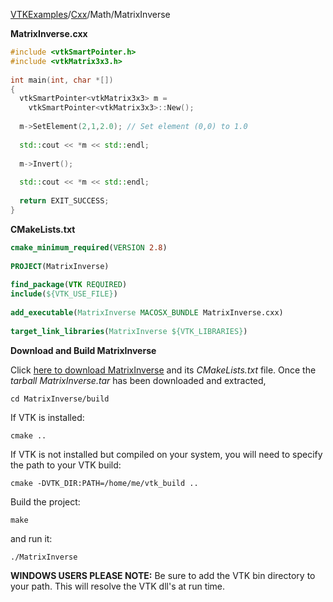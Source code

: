 [VTKExamples](/home/)/[Cxx](/Cxx)/Math/MatrixInverse

**MatrixInverse.cxx**
```c++
#include <vtkSmartPointer.h>
#include <vtkMatrix3x3.h>
	
int main(int, char *[])
{
  vtkSmartPointer<vtkMatrix3x3> m = 
    vtkSmartPointer<vtkMatrix3x3>::New();
  
  m->SetElement(2,1,2.0); // Set element (0,0) to 1.0
  
  std::cout << *m << std::endl;
  
  m->Invert();
  
  std::cout << *m << std::endl;
  
  return EXIT_SUCCESS;
}
```
**CMakeLists.txt**
```cmake
cmake_minimum_required(VERSION 2.8)
 
PROJECT(MatrixInverse)
 
find_package(VTK REQUIRED)
include(${VTK_USE_FILE})
 
add_executable(MatrixInverse MACOSX_BUNDLE MatrixInverse.cxx)
 
target_link_libraries(MatrixInverse ${VTK_LIBRARIES})
```

**Download and Build MatrixInverse**

Click [here to download MatrixInverse](https://github.com/lorensen/VTKWikiExamplesTarballs/raw/master/MatrixInverse.tar) and its *CMakeLists.txt* file.
Once the *tarball MatrixInverse.tar* has been downloaded and extracted,
```
cd MatrixInverse/build 
```
If VTK is installed:
```
cmake ..
```
If VTK is not installed but compiled on your system, you will need to specify the path to your VTK build:
```
cmake -DVTK_DIR:PATH=/home/me/vtk_build ..
```
Build the project:
```
make
```
and run it:
```
./MatrixInverse
```
**WINDOWS USERS PLEASE NOTE:** Be sure to add the VTK bin directory to your path. This will resolve the VTK dll's at run time.

